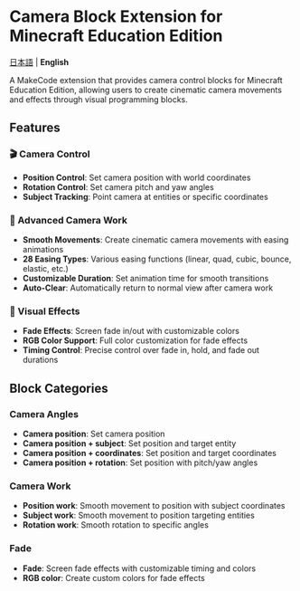 # Camera Block Extension for Minecraft Education Edition

[日本語](README_ja.md) | **English**

A MakeCode extension that provides camera control blocks for Minecraft Education Edition, allowing users to create cinematic camera movements and effects through visual programming blocks.

## Features

### 🎬 Camera Control
- **Position Control**: Set camera position with world coordinates
- **Rotation Control**: Set camera pitch and yaw angles
- **Subject Tracking**: Point camera at entities or specific coordinates

### 🎯 Advanced Camera Work
- **Smooth Movements**: Create cinematic camera movements with easing animations
- **28 Easing Types**: Various easing functions (linear, quad, cubic, bounce, elastic, etc.)
- **Customizable Duration**: Set animation time for smooth transitions
- **Auto-Clear**: Automatically return to normal view after camera work

### 🎨 Visual Effects
- **Fade Effects**: Screen fade in/out with customizable colors
- **RGB Color Support**: Full color customization for fade effects
- **Timing Control**: Precise control over fade in, hold, and fade out durations

## Block Categories

### Camera Angles
- **Camera position**: Set camera position
- **Camera position + subject**: Set position and target entity
- **Camera position + coordinates**: Set position and target coordinates
- **Camera position + rotation**: Set position with pitch/yaw angles

### Camera Work
- **Position work**: Smooth movement to position with subject coordinates
- **Subject work**: Smooth movement to position targeting entities
- **Rotation work**: Smooth rotation to specific angles

### Fade
- **Fade**: Screen fade effects with customizable timing and colors
- **RGB color**: Create custom colors for fade effects